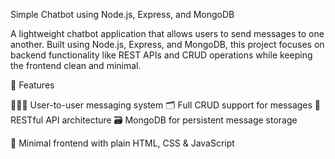 Simple Chatbot using Node.js, Express, and MongoDB

A lightweight chatbot application that allows users to send messages to one another. Built using Node.js, Express, and MongoDB, this project focuses on backend functionality like REST APIs and CRUD operations while keeping the frontend clean and minimal.

📌 Features

🧑‍🤝‍🧑 User-to-user messaging system 
🗂️ Full CRUD support for messages 
🔄 RESTful API architecture 
🗃️ MongoDB for persistent message storage 

🎨 Minimal frontend with plain HTML, CSS & JavaScript
